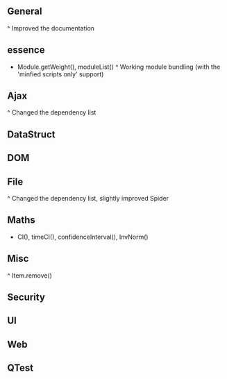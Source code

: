 ## General
^ Improved the documentation

## essence
+ Module.getWeight(), moduleList()
^ Working module bundling (with the 'minfied scripts only' support)

## Ajax
^ Changed the dependency list

## DataStruct


## DOM


## File
^ Changed the dependency list, slightly improved Spider

## Maths
+ CI(), timeCI(), confidenceInterval(), InvNorm()

## Misc
^ Item.remove()

## Security


## UI


## Web


## QTest
